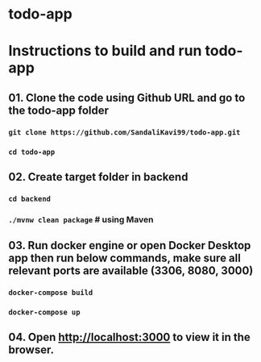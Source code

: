 # todo-app

# Instructions to build and run todo-app

## 01. Clone the code using Github URL and go to the todo-app folder

### `git clone https://github.com/SandaliKavi99/todo-app.git`
### `cd todo-app`

## 02. Create target folder in backend

### `cd backend`
### `./mvnw clean package`  # using Maven

## 03. Run docker engine or open Docker Desktop app then run below commands, make sure all relevant ports are available (3306, 8080, 3000)

### `docker-compose build`
### `docker-compose up`

## 04. Open [http://localhost:3000](http://localhost:3000) to view it in the browser.


